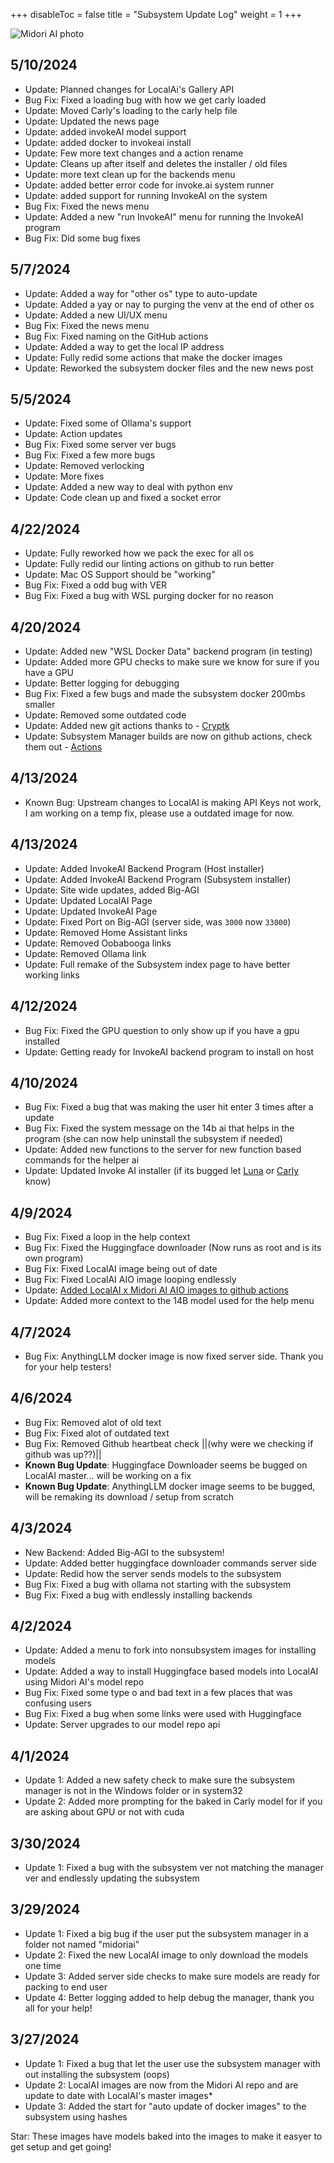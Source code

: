 +++
disableToc = false
title = "Subsystem Update Log"
weight = 1
+++

![Midori AI photo](https://tea-cup.midori-ai.xyz/download/logosubsystem.png)

## 5/10/2024
- Update: Planned changes for LocalAi's Gallery API
- Bug Fix: Fixed a loading bug with how we get carly loaded
- Update: Moved Carly's loading to the carly help file
- Update: Updated the news page
- Update: added invokeAI model support
- Update: added docker to invokeai install
- Update: Few more text changes and a action rename
- Update: Cleans up after itself and deletes the installer / old files
- Update: more text clean up for the backends menu
- Update: added better error code for invoke.ai system runner
- Update: added support for running InvokeAI on the system
- Bug Fix: Fixed the news menu
- Update: Added a new "run InvokeAI" menu for running the InvokeAI program
- Bug Fix: Did some bug fixes

## 5/7/2024
- Update: Added a way for "other os" type to auto-update
- Update: Added a yay or nay to purging the venv at the end of other os
- Update: Added a new UI/UX menu
- Bug Fix: Fixed the news menu
- Bug Fix: Fixed naming on the GitHub actions
- Update: Added a way to get the local IP address
- Update: Fully redid some actions that make the docker images
- Update: Reworked the subsystem docker files and the new news post

## 5/5/2024
- Update: Fixed some of Ollama's support 
- Update: Action updates
- Bug Fix: Fixed some server ver bugs
- Bug Fix: Fixed a few more bugs
- Update: Removed verlocking 
- Update: More fixes
- Update: Added a new way to deal with python env
- Update: Code clean up and fixed a socket error 

## 4/22/2024
- Update: Fully reworked how we pack the exec for all os
- Update: Fully redid our linting actions on github to run better
- Update: Mac OS Support should be "working"
- Bug Fix: Fixed a odd bug with VER
- Bug Fix: Fixed a bug with WSL purging docker for no reason

## 4/20/2024
- Update: Added new "WSL Docker Data" backend program (in testing)
- Update: Added more GPU checks to make sure we know for sure if you have a GPU
- Update: Better logging for debugging
- Bug Fix: Fixed a few bugs and made the subsystem docker 200mbs smaller
- Update: Removed some outdated code
- Update: Added new git actions thanks to - [Cryptk](https://github.com/cryptk)
- Update: Subsystem Manager builds are now on github actions, check them out - [Actions](https://github.com/lunamidori5/Midori-AI/actions)

## 4/13/2024
- Known Bug: Upstream changes to LocalAI is making API Keys not work, I am working on a temp fix, please use a outdated image for now.

## 4/13/2024
- Update: Added InvokeAI Backend Program (Host installer)
- Update: Added InvokeAI Backend Program (Subsystem installer)
- Update: Site wide updates, added Big-AGI
- Update: Updated LocalAI Page
- Update: Updated InvokeAI Page
- Update: Fixed Port on Big-AGI (server side, was `3000` now `33000`)
- Update: Removed Home Assistant links
- Update: Removed Oobabooga links
- Update: Removed Ollama link
- Update: Full remake of the Subsystem index page to have better working links

## 4/12/2024
- Bug Fix: Fixed the GPU question to only show up if you have a gpu installed
- Update: Getting ready for InvokeAI backend program to install on host

## 4/10/2024
- Bug Fix: Fixed a bug that was making the user hit enter 3 times after a update
- Bug Fix: Fixed the system message on the 14b ai that helps in the program (she can now help uninstall the subsystem if needed)
- Update: Added new functions to the server for new function based commands for the helper ai
- Update: Updated Invoke AI installer (if its bugged let [Luna](https://io.midori-ai.xyz/about-us/about-luna/) or [Carly](https://io.midori-ai.xyz/about-us/carly-api/) know)

## 4/9/2024
- Bug Fix: Fixed a loop in the help context
- Bug Fix: Fixed the Huggingface downloader (Now runs as root and is its own program)
- Bug Fix: Fixed LocalAI image being out of date
- Bug Fix: Fixed LocalAI AIO image looping endlessly
- Update: [Added LocalAI x Midori AI AIO images to github actions](https://github.com/lunamidori5/Midori-AI/actions/workflows/Make_Subsystem_Dockers.yml)
- Update: Added more context to the 14B model used for the help menu

## 4/7/2024
- Bug Fix: AnythingLLM docker image is now fixed server side. Thank you for your help testers!

## 4/6/2024
- Bug Fix: Removed alot of old text
- Bug Fix: Fixed alot of outdated text
- Bug Fix: Removed Github heartbeat check ||(why were we checking if github was up??)||
- **Known Bug Update**: Huggingface Downloader seems be bugged on LocalAI master... will be working on a fix
- **Known Bug Update**: AnythingLLM docker image seems to be bugged, will be remaking its download / setup from scratch

## 4/3/2024
- New Backend: Added Big-AGI to the subsystem! 
- Update: Added better huggingface downloader commands server side
- Update: Redid how the server sends models to the subsystem
- Bug Fix: Fixed a bug with ollama not starting with the subsystem
- Bug Fix: Fixed a bug with endlessly installing backends 

## 4/2/2024
- Update: Added a menu to fork into nonsubsystem images for installing models
- Update: Added a way to install Huggingface based models into LocalAI using Midori AI's model repo
- Bug Fix: Fixed some type o and bad text in a few places that was confusing users
- Bug Fix: Fixed a bug when some links were used with Huggingface 
- Update: Server upgrades to our model repo api

## 4/1/2024
- Update 1: Added a new safety check to make sure the subsystem manager is not in the Windows folder or in system32
- Update 2: Added more prompting for the baked in Carly model for if you are asking about GPU or not with cuda

## 3/30/2024
- Update 1: Fixed a bug with the subsystem ver not matching the manager ver and endlessly updating the subsystem

## 3/29/2024
- Update 1: Fixed a big bug if the user put the subsystem manager in a folder not named "midoriai"
- Update 2: Fixed the new LocalAI image to only download the models one time
- Update 3: Added server side checks to make sure models are ready for packing to end user
- Update 4: Better logging added to help debug the manager, thank you all for your help!

## 3/27/2024

- Update 1: Fixed a bug that let the user use the subsystem manager with out installing the subsystem (oops)
- Update 2: LocalAI images are now from the Midori AI repo and are update to date with LocalAI's master images*
- Update 3: Added the start for "auto update of docker images" to the subsystem using hashes

Star: These images have models baked into the images to make it easyer to get setup and get going!
